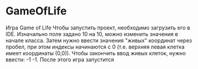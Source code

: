# GameOfLife
Игра Game of Life
Чтобы запустить проект, необходимо загрузить его в IDE. 
Изначально поле задано 10 на 10, можно изменить значения в начале класса.
Затем нужно ввести значения "живых" координат через пробел,
при этом индексы начинаются с 0 (т.е. верхняя левая клетка имеет координаты (0,0)).
Чтобы закончить ввод живых клеток, нужно ввести: -1 -1.
После этого игра запустится

